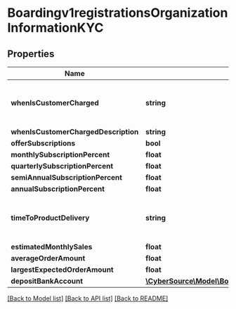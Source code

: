 # Boardingv1registrationsOrganizationInformationKYC

## Properties
Name | Type | Description | Notes
------------ | ------------- | ------------- | -------------
**whenIsCustomerCharged** | **string** | Possible values: - ONETIMEBEFORE - ONETIMEAFTER - OTHER | 
**whenIsCustomerChargedDescription** | **string** |  | [optional] 
**offerSubscriptions** | **bool** |  | 
**monthlySubscriptionPercent** | **float** |  | [optional] 
**quarterlySubscriptionPercent** | **float** |  | [optional] 
**semiAnnualSubscriptionPercent** | **float** |  | [optional] 
**annualSubscriptionPercent** | **float** |  | [optional] 
**timeToProductDelivery** | **string** | Possible values: - INSTANT - UPTO2 - UPTO5 - UPTO10 - GREATERTHAN10 | 
**estimatedMonthlySales** | **float** |  | 
**averageOrderAmount** | **float** |  | 
**largestExpectedOrderAmount** | **float** |  | 
**depositBankAccount** | [**\CyberSource\Model\Boardingv1registrationsOrganizationInformationKYCDepositBankAccount**](Boardingv1registrationsOrganizationInformationKYCDepositBankAccount.md) |  | [optional] 

[[Back to Model list]](../README.md#documentation-for-models) [[Back to API list]](../README.md#documentation-for-api-endpoints) [[Back to README]](../README.md)


